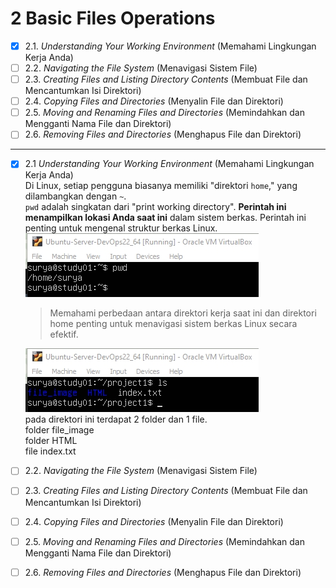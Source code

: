 # 2 Basic Files Operations

- [x] 2.1. *Understanding Your Working Environment* (Memahami Lingkungan Kerja Anda) 
- [ ] 2.2. *Navigating the File System* (Menavigasi Sistem File)  
- [ ] 2.3. *Creating Files and Listing Directory Contents* (Membuat File dan Mencantumkan Isi Direktori)  
- [ ] 2.4. *Copying Files and Directories* (Menyalin File dan Direktori)  
- [ ] 2.5. *Moving and Renaming Files and Directories* (Memindahkan dan Mengganti Nama File dan Direktori)
- [ ] 2.6. *Removing Files and Directories* (Menghapus File dan Direktori)
<hr>

- [x] 2.1 *Understanding Your Working Environment* (Memahami Lingkungan Kerja Anda)  
      Di Linux, setiap pengguna biasanya memiliki "direktori `home`," yang dilambangkan dengan `~`.  
      `pwd` adalah singkatan dari "print working directory". __Perintah ini menampilkan lokasi Anda saat ini__ dalam sistem berkas.
      Perintah ini penting untuk mengenal struktur berkas Linux.  
      ![informasi lokasi direktori ](images/2pwd.jpg)
      
    > Memahami perbedaan antara direktori kerja saat ini dan direktori home penting untuk menavigasi sistem berkas Linux secara efektif.

  ![Tampilan list direktori](images/2cli_ls.jpg)  
    pada direktori ini terdapat 2 folder dan 1 file.  
    folder file_image  
    folder HTML  
    file index.txt  
      
- [ ] 2.2. *Navigating the File System* (Menavigasi Sistem File)
      
- [ ] 2.3. *Creating Files and Listing Directory Contents* (Membuat File dan Mencantumkan Isi Direktori)
      
- [ ] 2.4. *Copying Files and Directories* (Menyalin File dan Direktori)  

- [ ] 2.5. *Moving and Renaming Files and Directories* (Memindahkan dan Mengganti Nama File dan Direktori)

- [ ] 2.6. *Removing Files and Directories* (Menghapus File dan Direktori)





